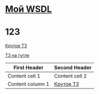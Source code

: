 # [Мой WSDL](https://github.com/lyashkovnet/mh/tree/master/mywsdl)
# 123
[Крутое ТЗ](https://github.com/lyashkovnet/mh/blob/master/%D0%A2%D0%97.pdf)

[ТЗ на гугле](https://docs.google.com/document/d/1AVf2mXXvnHJSR95F0YeBfdtsDM-bogp6SC2eLTBWw8E/edit#)

First Header | Second Header
------------ | -------------
Content cell 1 | Content cell 2
Content column 1 | [Крутое ТЗ](https://github.com/lyashkovnet/mh/blob/master/%D0%A2%D0%97.pdf)  

<a href="https://github.com/lyashkovnet/mh/tree/master/mywsdl"><img src="https://img.shields.io/badge/-WSDL-blue" alt=""></a>
<a href="https://github.com/lyashkovnet/mh/blob/master/%D0%A2%D0%97.pdf"><img src="https://img.shields.io/badge/-%D0%A2%D0%97%20M%26H-orange" alt=""></a>
